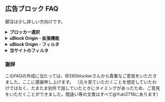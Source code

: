 ## 広告ブロック FAQ

脚注は少し詳しい方向けです。

<details>

<summary><strong>ブロッカー選択</strong></summary>

#### 1. AdBlockやAdblock Plus（ABP）ではダメなのですか？

  それらでも大部分の広告は消えるでしょう。ですが、AdBlockで適用されるABP Japanese filtersは2020年2月に更新が停止しており、不具合の修正等は期待できません（ABPでは既に削除されたようです）。実は、主要な日本語サイトの広告を大体除去するだけなら、100ほどのドメインをブロックするだけでもかなりの効果があります。しかし、一部の厄介なサイトに対応するには特殊な文法で書かれたフィルタが必要です。そしてここからが重要なのですが、<strong>現在の主要な広告ブロッカーにはそれぞれ専用のフィルタ記法があり、それを無視して使うと十分な効果が得られません。</strong>今のところ、もちフィルタや豆腐フィルタといった主要な日本用フィルタが十分に性能を発揮できるのはuBlock OriginとNano Adblockerだけであり、AdGuard（iOS版とコンテンツブロッカーを除く）が許容範囲といえる互換性を持っています<sup>1</sup>。日本用のフィルタでABPと互換性があるフィルタは280blockerさんのものだけですが、こちらはモバイルサイトを対象としています。ほかに選択肢がないならともかく、より良い選択肢がある以上、わざわざAdBlockやABPを使う必要はありません。

  <sub>1: ABPでは+jsや:styleといった文法が機能しないのが致命的です。これらはページにスクリプトや特定のCSSを挿入するもので、アンチ広告ブロックや迂回広告などに対処するうえで強力な武器になります。実はスクリプトについてはABPも対応しているのですが、ABP用の文法で書く必要があります。</sub>

#### 2.  AdBlockとAdblock Plusの違いは？

  歴史的な経緯についてはほかに優れた記事があるのでそちらに譲ります。現在はAdBlockのエンジンはAdblock Plusそのものであり、外装を付け替えただけです。小文字のAdblockについては知りません。

#### 3. ブラウザ組込みのブロッカーはどうですか？

  1.を参照していただきたいのですが、豆腐フィルタやもちフィルタが採用しているuBlock Origin文法に対応した組込みブロッカーは、PCでは私の知る限りBraveのみです。しかし、Braveは今のところカスタムフィルタの購読ができません。Vivaldiなどにこれらのフィルタを入れても十分な性能は発揮できません。

#### 4. Nano Adblocker（+ Nano Defender）の方がよいと聞きました。

  目的と使い方によります。もし、アンチ広告ブロックを念頭に置いておられるのなら、uBlock Originで十分です。現在、Nanoに報告されるすべてのアンチ広告ブロックはuBlock filtersかuBlock filters - Annoyancesにて対処されています。ただ、Nanoではコンテンツを妨害しないソフトアンチブロック（例：Outlook.com無料版で右側に出る「お願い」）もデフォルトで対処するのに対し、uBlock Originの場合はuBlock filters - Annoyancesの購読が必要になります。Nanoの最大の利点は強力だがリスクもあるスクリプトレットで一部の迷惑要素に対処できる点ですが<sup>2</sup>、Nano filters -  Annoyancesはほぼ海外向けです。日本語サイトを中心に見る人は、自分でルールを書くのでなければNanoを使うメリットはほぼありません。むしろ最新機能への追随が遅れることがあり<sup>3</sup>、使うフィルタによってはデメリットさえあります。ただ、NanoにはQuick reporterという問題報告ツールがあり、これは別の意味で大きなメリットといえます。ところで、アンチ広告ブロックは目立つため、初心者の方にはなにか特別な対処を要するものに思えてしまうのかもしれません。しかしこれは評判が悪かったため、近年増えてきているのはブロッカーを検知してそれを迂回する広告を再挿入するパターンです。

  追記：Nanoプロジェクトはトルコの開発者への譲渡が[ほぼ決まったようです](https://github.com/NanoAdblocker/NanoCore/issues/362)。新開発者の方向性が見えてくるまで、様子を見た方がいいかもしれません。

  <sub>2: スクリプトレットにはもともとリスクがありますが、uBlock Originではあらかじめハードコードされたスクリプトのみを使うようにしてリスクを抑えています。この点はNanoも同じです。では何が違うかというと、uBlock Originの組込みスクリプトは最悪でもページの外見や機能を壊すくらいしかできないのに対し、Nanoのスクリプトにはたとえばクリックをシミュレーションするものがあり、これを使ったフィルタの存在を知っている攻撃者が対象サイトを乗っ取れば、マルウェアのリンクを自動クリックさせることもできます。ショッピングサイトなどであればもっと直接的な悪用もできるでしょう。このため、uBlock Originではこれらのスクリプトが広告やアンチ広告ブロックへの対処にどうしても必要となるまでは採用しないと決めています。その日が来るかはわかりませんが、参考までに、同様の理由で保留されていたパラメータの書き換え機能が現在（2020年10月）Twitchの広告対策に必要なことがわかり、検討が進んでいます。</sub>

  <sub>3: DandelionSprout氏によると、最近ではdomainオプションのワイルドカードサポートへの対応遅れが問題となったようです。</sub>

#### 5. 初心者にお勧めのブロッカーを教えてください。

  PCではブラウザ上のブロックで大抵の人は足りると思います。この場合、一番のお勧めはuBlock Originです。Macは使っていないのでわかりません。Androidだとアプリ内の広告もまれではないため、デバイス全体をカバーできた方がよいでしょう。AdGuard for Androidがもっともメジャーで、かつ機能的にも十分だと思います。[なんJ AdGuard部](https://wikiwiki.jp/nanj-adguard/)さんに記事がまとまっています。iOSは2020年現在、広告ブロッカーへの制約が最も厳しい環境で、正直な話、厄介な広告再挿入などへの根本的な対処はできません（OSの問題で、ブロッカー開発者の技術でどうにかなるものではありません。文句はAxxleに）。日本語サイトを中心にみられる場合、280blockerがベストだと思います。最近の更新でアプリ内広告にもある程度対応できるようになりました。少し詳しい人や海外サイトを本格的にみる人はいくつか選択肢がありますが、そういう人にはこんな導入記事は必要ないでしょう。ネットワーク全体をカバーするには、Pi-holeやAdGuard Homeを使う方法と、DNSキャッシュサーバーを広告ブロック機能のあるものにする簡易的な方法があります。AdGuard Homeについては280blockerさんがわかりやすい[記事](https://280blocker.net/blog/20181027/1254/)を書いてくださっています。ただしこれらはドメイン単位の「粗い」ブロックしかできないため、各デバイスのブロッカーを置き換えることはできません。

</details>

<details>

<summary><strong>uBlock Origin - 拡張機能</strong></summary>

#### 6. ブロックのカウンターが上がり続けます。

  [何も問題ありません](https://old.reddit.com/r/uBlockOrigin/comments/itw503/ubo_google_docs_high_cpu_spikes_and_blocked/g5l5yjd/)。どういうわけか、カウンターが上がり続けるとパフォーマンスに悪影響があると信じている人が多いようです。確かに、ブロックされた場合にものすごい勢いでリクエストを送り続けるケースはあり、フリーズしたりCPU使用率が跳ね上がったりしますがこれはそのサイトの問題です。1秒に1つ程度のカウンター上昇なら何も影響ありません。どうしても信じられないなら、開発者ツールからパフォーマンスレコードをとって報告してください。証明できたらuBlock Origin史上初の発見です。

#### 7. Chrome/EdgeでuBlock Extraは必要なのでしょうか？

  [もしかしたら役に立つこともあるかもしれない](https://forums.lanik.us/viewtopic.php?f=106&t=43736)程度です。私自身は有用性を確認できませんでした。

</details>

<details>

<summary><strong>uBlock Origin - フィルタ</strong></summary>

#### 8. クラス名が毎回ランダムに変わる要素はどう消せばいいのでしょうか？/「要素をブロック」が機能しません。

  「要素をブロック」はフィルター作者のための補助ツールです。１つ２つならともかく、同機能で自動生成されたルールをたくさん作るのはお勧めしません。クラス名が変わる場合、まずはクラス名以外で使える属性がないか、開発者ツールで見てみるのがよいと思います。もしなければ、該当要素の親や子孫で安定した属性を持つものや、使えそうなテキストを含むものがないか探します。そうしたものがあれば（必ずと言っていいほどあります）、あとは[Procedural cosmetic filters](https://github.com/gorhill/uBlock/wiki/Procedural-cosmetic-filters)を使うだけです。初心者であれば`:has`, `:has-text`と`:upward`だけでも十分でしょう。

#### 9. 効率的な非表示ルールの書き方を教えてください。

  細かいTipsはありますが、一番大切なのは[最小マッチング](https://github.com/gorhill/uBlock/wiki/Procedural-cosmetic-filters#important)を意識することです。通常の非表示ルールでもそうですが、Procedural cosmetic filtersにおいては[とくに](https://github.com/uBlockOrigin/uAssets/commit/8fd12b060148cfde8e53e70012733b089abf65bc#commitcomment-39037147)[重要](https://old.reddit.com/r/uBlockOrigin/comments/j4ewg7/best_practice_hasx_or_xupward/)です。

#### 10. お勧めのフィルタ構成を教えてください。

  フィルタ構成についてはこれが正解といえるものはなく、各自で調べて自身の好みに合うものを選択するしかありません。ただ、間違いといえるものはあります。フィルタを解釈して評価できる人はまれなため、インターネット上には主観的な使用感や信念にもとづいた「おすすめ」がたくさん転がっています。たとえば、Adblock Warning Removal Listは、最近になってようやく意味のないリストという認識が広まってきたようですが、数年前まであちこちでアンチ広告ブロック対策に推奨されていました。ここまでひどくはないものの、あまり正しく理解されていなさそうなリストとしてFanboy's Enhanced Tracking Listが挙げられます。このリストの最大のパートは許可ルールによるブロッカー検知回避なのですが、ちょっと大雑把すぎて検知と関係ない広告スクリプトまで許可してしまっています。これらは基本的にイニシエイターで、最終的な広告は別のルールでブロックされますが、不要なスクリプトを走らせてまで一部の検知を回避することを、同リストの利用者が求めているかは疑問です<sup>3</sup>。残りの部分もすべてがトラッキング対策ではなく、迷惑要素なども含まれています。あまり意味のないリストについていえば、NoCoinが挙げられるでしょう。コインマイニング自体、絶滅してはいないものの下火ですが、NoCoinでブロックされるものはほぼすべてEasyPrivacy + uBlock filters - Resource abuseでカバーされています。

  一般的なアドバイスとしては、初心者の方はともかく購読しすぎに注意することです。日本用フィルタの複数購読、ソーシャルや迷惑要素用フィルタの多重購読はお勧めしません。おそらく、たくさん購読するとそれだけ多くブロックしてくれるという考えからなのでしょうが、これは必ずしも正しくありません。また、フィルタによる不具合は天災のようなもので、普段はあまり遭遇しませんが忘れたころにやってきます。多く購読すればするほど、メリットは薄くなっていき、不具合の確率ばかり高まります。それにいくらuBlock Originでも、非表示フィルタやトークン化不能正規表現の無駄が多量に積もればパフォーマンスに影響しかねません。

  もう少し具体的に、PCの場合なら（あくまで参考程度にお願いします）
  - 内製フィルタ：基本的にデフォルトのまま。ほかのフィルタに比べると不具合の率が少なく（ないわけではない）、日本語サイト利用者でもメリットは大きいです
  - 広告：海外サイトをよく見る人はEasyListを維持。日本のサイトしか見ないなら、お好みで外してもよい
  - プライバシー：トラッキングを気にしない人、または雪フィルタ使用者は外してもよい。気にする人で雪以外の日本語フィルタ使用なら、平均的なブロック性能が高いが不具合も多いEasyPrivacyを維持するか、不具合は少ないが漏れも多いAdGuard Tracking Protectionから選択
  - マルウェアドメイン：お好みで。デフォルトのOnline Malicious URL Blocklistはブラウザのセキュリティ機能（Google Safe Browsing）とデータ共有しており、大部分はブラウザでブロックされます
  - 迷惑系：ソーシャルボタンを消したい人はAdGuard Social Mediaを追加してもよいでしょう。ただし、もちおさんが提供されている[ことりフィルタ](https://eeii0a5l.github.io/mochifilter_homepage/kotori.html)やこちらで提供しているあられフィルタも検討してみてください（あられはAdGuard Social Mediaとの互換性を意識して作っており、併用も可能です）。ほかの迷惑要素についても同じく、AdGuard Annoyances, [ねぎフィルタ](https://eeii0a5l.github.io/mochifilter_homepage/negi.html), みぞれフィルタからの選択をお勧めします。ちょっと特殊なのがuBlock filters - Annoyancesで、これは主にソフトアンチ広告ブロックと右クリック/コピー禁止系への対策になります。Fanboy系は不具合の率が高く、初心者にはお勧めしません
  - 多目的：デフォルトのPeter Lowe'sはフィルタ数のわりに良い仕事を（主に海外サイトで）してくれているのですが、たまに誤爆することがあります。日本のサイトを中心に見るなら好みで外してもよい
  - 地域、言語：英語、日本語以外のサイトをよく見る人はその言語のフィルタを追加。日本語については別途日本用フィルタを購読するのであればAdGuard Japaneseを外す
  - カスタム：お好みでもちフィルタ、豆腐フィルタ、雪フィルタの中から一つを追加

  フィルタ構成とは別に、中級者以上の方であれば「汎用的な要素隠蔽フィルターを無視する」はお勧めできるオプションです。パフォーマンスの向上に加え、誤爆やアンチ広告ブロックへの遭遇率を下げることもできます。その代わり広告枠やテキスト広告が隠し切れないケースも出てきます。

  <sub>3: 一般非表示が有効なら、結局検知されてしまうことが多いです。</sub>

#### 11. EasyListやEasyPrivacyは不具合が多いと聞きます。

  事実です。私もこれまでいろいろな形で、おそらく数十件は報告しています。なお、ルールが多いから不具合が多いわけではありません。80対20の法則ではありませんが、大部分のルールは不具合と無関係な一方、誤爆しやすいルールというのがあります。雪フィルタではこの点を逆手にとり、誤爆しやすいルールをなるべく外すことにしました<sup>4</sup>。またアンチ広告ブロックを惹起しやすいという議論も聞きます。これは間違ってはいませんが、「それほど違わない」という印象です。もっとも一般的なトリガーは非表示、とくに`##.adsbygoogle`ですが、これは主要な日本用フィルタすべてに含まれています。EasyList側も当然気づいており、[変更してみたり](https://github.com/easylist/easylist/commit/216979ef1f3643405c9d2dba077807e114def71c)（失敗）、uBlock Origin限定ですが`*##.adsbygoogle:style(width:1px!important;height:1px!important;)`を検討してみたり（レイアウトが崩れるケース有り、断念）、世界的なアンチブロックの潮流についてはむしろ日本用フィルタより対策が進んでいるかもしれません。もちろん`/adspace.`など日本で多いトリガーもありますが、それを言い出すと日本用フィルタでのみトリガーされるものもあります。ところで、不具合が多い理由の一つは日本のユーザーからの報告がほとんどないことです。EasyListでなくとも、日本では280blockerさんを唯一の例外として、フィルタ作者への報告自体がまばらな印象です。すべてのユーザーが不具合を自己修正できるとは思えないため、ブロックをそのサイトで無効にしたり、dynamic filteringの緑で上書きしたりといった対処をされている方が多いのではないかと思います。フィルタ作者はそういった「荒療治」より効果的な対処ができますし、あなたの報告がほかの多くのユーザーを助けるかもしれません。ぜひ積極的な報告をお願いします。なお、当サイトおよびしたらばの[簡易報告掲示板](https://jbbs.shitaraba.net/bbs/read.cgi/internet/25463/1598352715/)では、EasyList等外部フィルタ併用時の不具合も受けつけ、可能であれば関係先にフィードバックを送ります。

  <sup>4: imasdkなど、メリットとの兼ね合いから誤爆が多くても採用したルールもあります。</sup>

</details>

<details>

<summary><strong>当サイトのフィルタ</strong></summary>

#### 12. 雪フィルタの中を見ると、海外サイト用のルールが結構あります。どのようなサイトが対象なのでしょうか？

  New York Timesなどの大手英語メディアや日本人利用者が多い海外マンガ、アニメ、あるいはポルノサイトに加え、以下のようなサイトを対象にしています：
  - 他の日本用フィルタで個別対応されているもの
  - 日本語のブログや記事などで紹介されている海外サイトで、ある程度トラフィックが高そうなもの
  - 特定のテーマに興味を持つ日本人が検索しそうな単語でGoogle検索したとき、検索上位に出てくるサイトでトラフィックが高そうなもの
  - 上記に該当するサイトの姉妹/系列サイトや、直接リンクされているサイトの一部
  例外は短縮プレミアムリンク系です。日本でメジャーなものは`sh.*`, `shorten.*`, `ouo.*`などだと思いますが、目的地につくまでに様々な短縮リンクをたらい回しにされることがあるため、インターフェースが英語のものについてはある程度網羅的に対応しています。

  英語以外ではロシアと中国/広東語のサイトがやや多いですが、これらの言語をよく利用する方には到底足りません。EasyListや各言語用フィルタを使用してください。

#### 13. 雪フィルタでCNAMEトラッカー（ファーストパーティートラッカー）はブロックできますか？

  はい、ほとんどはブロックされます。大雪併用ならほぼすべてといってもよいです。一部メディアが騒ぎ立てたため、CNAMEトラッカーをなにか特別なもののように思っている人がいるようですが、実際はEasyPrivacyなどは以前からとくに区別せずブロックしていました。日本では豆腐さんもgenieesspvのCNAMEトラッカーを以前よりブロックされています。Eulerianが少し厄介だったのはCNAMEの利用そのものではなく、CNAMEとランダムにみえるサブドメインの組合せでした。多くのCNAMEトラッカーは、たとえば`smetrics`といった、決まったサブドメインを使います。そしてなにも`||smetrics.`のようなルールを使わずとも、一般ルールで簡単に全部ブロックできます（誤爆があるため雪では一部しか採用していません）。なお、ファーストパーティートラッカーという呼称が使われることもありますが、CNAMEトラッカーには純粋なサードパーティーのものも少なくないですし、一部メディアが書いたような「ファーストパーティーだとブロックしにくい」などということもありません。ちなみに、`ad-cloud.jp`と`genieesspv.jp`の[CNAMEトラッカー](https://ln2.sync.com/dl/fa3ee4fc0/hbx7nuxm-u93hrvur-6pqd7ksx-4a43i6dq/view/text/10872149110008)[一覧](https://ln2.sync.com/dl/37297af50/view/text/10550679950008#qm9yf8hs-vk8m52pe-5ruzkqn9-ssa6cv2b)を公開しています（ここに含まれるすべてが実際に使われているわけではありません）。他に`a8.net`, `ebis.ne.jp`, `omtrdc.net`などのCNAMEトラッカー一覧もありますが、`sync.com`の共有リンク数制限により公開を取りやめました。ただしこれらはデータが少し古く、リストに含まれていないトラッカーも確認しています。

#### 14. なにか言い残したことは？

  AdGuardに関する某掲示板で私を指名するのはやめてください。ちゃんと報告していただければAdGuardチームの誰かが対処するはずです。私を含めチームの何名かはただの無償ボランティア<sup>5</sup>で、チームの誰かから依頼された場合は別として、空き時間で適当に目についた問題に対処しているだけです。ところで、スクリーンショットのみで説明がなく、何をしてほしいのか不明瞭な報告がたまにあります。大抵、チームから呼ばれて私がエスパーするはめになります。日本語で構いませんので（スクリーンショット中に日本語を入れるのは控えてください）、一言説明を入れてください。できればスクリーンショットにもマーキングをしていただけるとなおよいです。

<sub>5: 永久ライセンスはもらえますが、公式にある５件程度でいいというのはウソです。ライセンス目当てにContributorを目指すのはやめた方がいいでしょう。ですがContributorは欲しいです、切実に。</sub>

</details>

### 謝辞

このFAQの作成に当たっては、@280blockerさんから貴重なご意見をいただきました。ここに感謝申し上げます。
（元々見ていただくことを想定していたわけではなく、たまたま別件で話していたときにタイミングがあったため、ご意見をいただくことができました。間違い等の文責はすべて@Yuki2718にあります）